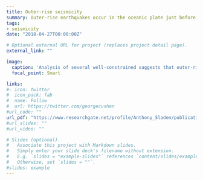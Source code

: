 ```yaml
---
title: Outer-rise seismicity
summary: Outer-rise earthquakes occur in the oceanic plate just before it enters the subduction zone. We investigate this particular type of seismicity to understand its link to the subduction.
tags:
- seismicity
date: "2018-04-27T00:00:00Z"

# Optional external URL for project (replaces project detail page).
external_link: ""

image:
  caption: 'Analysis of several well-constrained suggests that outer-rise aftershocks are a good proxy for shallow rupture of the megathrust. These outer-rise aftershock sequences are probably triggered by static-stress transfer.  Image credit: [J.Trevisan]'
  focal_point: Smart

links:
#- icon: twitter
#  icon_pack: fab
#  name: Follow
#  url: https://twitter.com/georgecushen
#url_code: ""
url_pdf: "https://www.researchgate.net/profile/Anthony_Sladen/publication/322195800_Shallow_megathrust_earthquake_ruptures_betrayed_by_their_outer-trench_aftershocks_signature/links/5a83ff2a45851504fb3b0468/Shallow-megathrust-earthquake-ruptures-betrayed-by-their-outer-trench-aftershocks-signature.pdf"
#url_slides: ""
#url_video: ""

# Slides (optional).
#   Associate this project with Markdown slides.
#   Simply enter your slide deck's filename without extension.
#   E.g. `slides = "example-slides"` references `content/slides/example-slides.md`.
#   Otherwise, set `slides = ""`.
#slides: example
---
```




